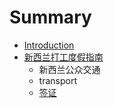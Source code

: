 # Summary

* [Introduction](README.md)
* [新西兰打工度­假指南](whv_guide.md)
   * 新西兰公众交通
   * transport
   * [签证](working_holiday_visa.md)

